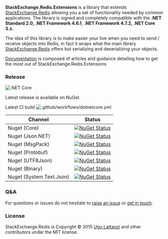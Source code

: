 **StackExchange.Redis.Extensions** is a library that extends [StackExchange.Redis](https://github.com/StackExchange/StackExchange.Redis) allowing you a set of functionality needed by common applications. The library is signed and completely compatible with the **.NET Standard 2.0, .NET Framework 4.6.1**, **.NET Framework 4.7.2, .NET Core 3.x.** 



The idea of this library is to make easier your live when you need to send / receive objects into Redis, in fact it wraps what the main library [StackExchange.Redis](https://github.com/StackExchange/StackExchange.Redis) offers but serializing and deserializing your objects.



[Documentation](https://app.gitbook.com/@imperugo/s/stackexchange-redis-extensions/) is composed of articles and guidance detailing how to get the most out of StackExchange.Redis.Extensions



### Release

![.NET Core](https://github.com/imperugo/StackExchange.Redis.Extensions/workflows/.NET%20Core/badge.svg?branch=v6)

Latest release is available on NuGet.

Latest CI build ![.github/workflows/dotnetcore.yml](https://github.com/imperugo/StackExchange.Redis.Extensions/workflows/.github/workflows/dotnetcore.yml/badge.svg)

| Channel                  | Status                                                       |
| ------------------------ | ------------------------------------------------------------ |
| Nuget (Core)             | [![NuGet Status](http://img.shields.io/nuget/v/StackExchange.Redis.Extensions.Core.svg?style=flat)](https://www.nuget.org/packages/StackExchange.Redis.Extensions.Core/) |
| Nuget (Json.NET)         | [![NuGet Status](http://img.shields.io/nuget/v/StackExchange.Redis.Extensions.Newtonsoft.svg?style=flat)](https://www.nuget.org/packages/StackExchange.Redis.Extensions.Newtonsoft/) |
| Nuget (MsgPack)          | [![NuGet Status](http://img.shields.io/nuget/v/StackExchange.Redis.Extensions.MsgPack.svg?style=flat)](https://www.nuget.org/packages/StackExchange.Redis.Extensions.MsgPack/) |
| Nuget (Protobuf)         | [![NuGet Status](http://img.shields.io/nuget/v/StackExchange.Redis.Extensions.Protobuf.svg?style=flat)](https://www.nuget.org/packages/StackExchange.Redis.Extensions.Protobuf/) |
| Nuget (UTF8Json)         | [![NuGet Status](http://img.shields.io/nuget/v/StackExchange.Redis.Extensions.Utf8Json.svg?style=flat)](https://www.nuget.org/packages/StackExchange.Redis.Extensions.Utf8Json/) |
| Nuget (Binary)           | [![NuGet Status](http://img.shields.io/nuget/v/StackExchange.Redis.Extensions.Binary.svg?style=flat)](https://www.nuget.org/packages/StackExchange.Redis.Extensions.Binary/) |
| Nuget (System.Text.Json) | [![NuGet Status](http://img.shields.io/nuget/v/StackExchange.Redis.Extensions.System.Text.Json.svg?style=flat)](https://www.nuget.org/packages/StackExchange.Redis.Extensions.System.Text.Json/) |



### Q&A

For questions or issues do not hesitate to [raise an issue](https://github.com/imperugo/StackExchange.Redis.Extensions/issues/new/choose) or [get in touch](https://twitter.com/imperugo).


### License
StackExchange.Redis is Copyright © 2015 [Ugo Lattanzi](https://www.linkedin.com/in/imperugo/) and other contributors under the MIT license.
